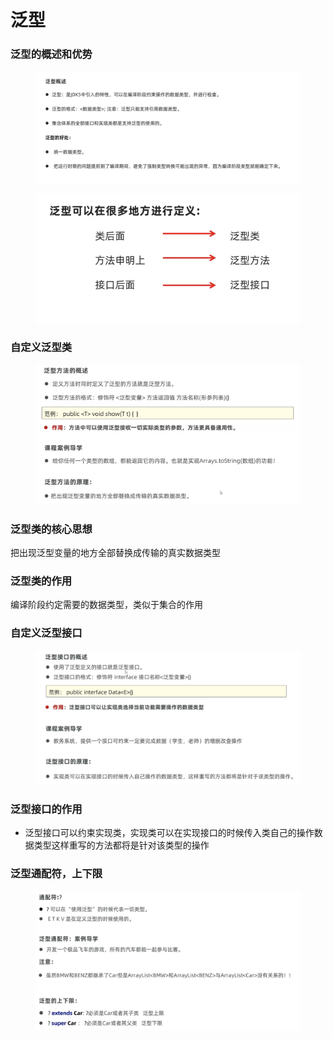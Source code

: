 # 泛型

### 泛型的概述和优势

<figure><img src="../.gitbook/assets/Screen Shot 2022-11-02 at 4.21.16 PM.png" alt=""><figcaption></figcaption></figure>

<figure><img src="../.gitbook/assets/Screen Shot 2022-11-02 at 4.22.20 PM.png" alt=""><figcaption></figcaption></figure>

### 自定义泛型类

<figure><img src="../.gitbook/assets/Screen Shot 2022-11-03 at 4.07.39 PM.png" alt=""><figcaption></figcaption></figure>

### 泛型类的核心思想

把出现泛型变量的地方全部替换成传输的真实数据类型

### 泛型类的作用

编译阶段约定需要的数据类型，类似于集合的作用

### 自定义泛型接口

<figure><img src="../.gitbook/assets/Screen Shot 2022-11-03 at 4.10.10 PM.png" alt=""><figcaption></figcaption></figure>

### 泛型接口的作用

* 泛型接口可以约束实现类，实现类可以在实现接口的时候传入类自己的操作数据类型这样重写的方法都将是针对该类型的操作

### 泛型通配符，上下限

<figure><img src="../.gitbook/assets/Screen Shot 2022-11-03 at 4.17.08 PM.png" alt=""><figcaption></figcaption></figure>
